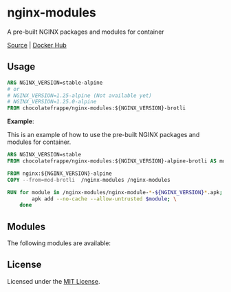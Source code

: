 # nginx-modules
A pre-built NGINX packages and modules for container

[Source](https://github.com/chocolatefrappe/nginx-modules) | [Docker Hub](https://hub.docker.com/r/chocolatefrappe/nginx-modules)

## Usage

```Dockerfile
ARG NGINX_VERSION=stable-alpine 
# or
# NGINX_VERSION=1.25-alpine (Not available yet)
# NGINX_VERSION=1.25.0-alpine
FROM chocolatefrappe/nginx-modules:${NGINX_VERSION}-brotli
```

**Example**:

This is an example of how to use the pre-built NGINX packages and modules for container.

```Dockerfile
ARG NGINX_VERSION=stable
FROM chocolatefrappe/nginx-modules:${NGINX_VERSION}-alpine-brotli AS mod-brotli

FROM nginx:${NGINX_VERSION}-alpine
COPY --from=mod-brotli  /nginx-modules /nginx-modules

RUN for module in /nginx-modules/nginx-module-*-${NGINX_VERSION}*.apk; do \
        apk add --no-cache --allow-untrusted $module; \
    done
```

## Modules

The following modules are available:<!--modules-->

## License
Licensed under the [MIT License](LICENSE).
